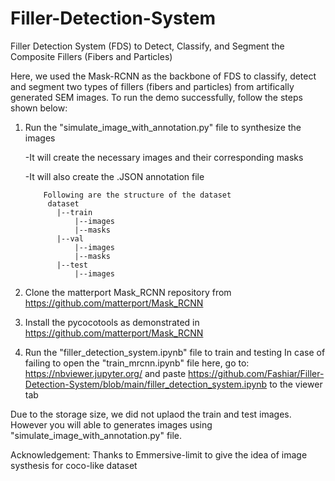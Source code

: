 # Filler-Detection-System
Filler Detection System (FDS) to Detect, Classify, and Segment the Composite Fillers (Fibers and Particles)

Here, we used the Mask-RCNN as the backbone of FDS to classify, detect and segment two types of fillers (fibers and particles) from artifically generated SEM images. To run the demo successfully, follow the steps shown below:

1. Run the "simulate_image_with_annotation.py" file to synthesize the images

      -It will create the necessary images and their corresponding masks
      
      -It will also create the .JSON annotation file
      
           Following are the structure of the dataset 
            dataset
              |--train
                  |--images
                  |--masks
              |--val
                  |--images
                  |--masks
              |--test
                  |--images
          
2. Clone the matterport Mask_RCNN repository from https://github.com/matterport/Mask_RCNN
3. Install the pycocotools as demonstrated in https://github.com/matterport/Mask_RCNN
4. Run the "filler_detection_system.ipynb" file to train and testing
In case of failing to open the "train_mrcnn.ipynb" file here, go to: https://nbviewer.jupyter.org/ and paste https://github.com/Fashiar/Filler-Detection-System/blob/main/filler_detection_system.ipynb to the viewer tab

Due to the storage size, we did not uplaod the train and test images. However you will able to generates images using "simulate_image_with_annotation.py" file.

Acknowledgement: Thanks to Emmersive-limit to give the idea of image systhesis for coco-like dataset
